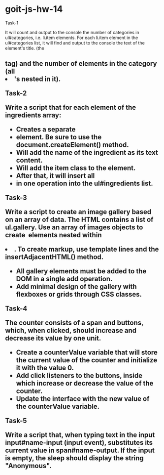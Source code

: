 # goit-js-hw-14


Task-1

It will count and output to the console the number of categories in ul#categories, i.e. li.item elements.
For each li.item element in the ul#categories list, it will find and output to the console the text of the element's title.
(the <h2> tag) and the number of elements in the category (all <li>'s nested in it).

Task-2

Write a script that for each element of the ingredients array:
- Creates a separate <li> element. Be sure to use the document.createElement() method.
- Will add the name of the ingredient as its text content.
- Will add the item class to the element.
- After that, it will insert all <li> in one operation into the ul#ingredients list.


Task-3

Write a script to create an image gallery based on an array of data. The HTML contains a list of ul.gallery.
Use an array of images objects to create <img> elements nested within <li>. To create markup, use template lines and the insertAdjacentHTML() method.
- All gallery elements must be added to the DOM in a single add operation.
- Add minimal design of the gallery with flexboxes or grids through CSS classes.

Task-4

The counter consists of a span and buttons, which, when clicked, should increase and decrease its value by one unit.
- Create a counterValue variable that will store the current value of the counter and initialize it with the value 0.
- Add click listeners to the buttons, inside which increase or decrease the value of the counter.
- Update the interface with the new value of the counterValue variable.

Task-5

Write a script that, when typing text in the input input#name-input (input event), substitutes its current value in span#name-output. If the input is empty, the sleep should display the string "Anonymous".


